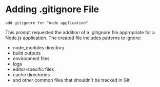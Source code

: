 # Adding .gitignore File

```
add gitignore for "node application"
```

This prompt requested the addition of a .gitignore file appropriate for a Node.js application. The created file includes patterns to ignore:
- node_modules directory
- build outputs
- environment files
- logs
- editor-specific files
- cache directories
- and other common files that shouldn't be tracked in Git
